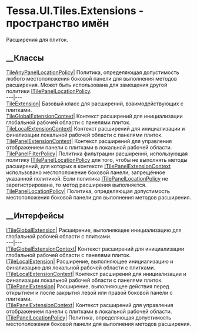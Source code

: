 # Tessa.UI.Tiles.Extensions - пространство имён
Расширения для плиток.
##  __Классы
[TileAnyPanelLocationPolicy](T_Tessa_UI_Tiles_Extensions_TileAnyPanelLocationPolicy.htm)|
Политика, определяющая допустимость любого местоположения боковой панели для
выполнения методов расширения. Может быть использована для замещения другой
политики
[ITilePanelLocationPolicy](T_Tessa_UI_Tiles_Extensions_ITilePanelLocationPolicy.htm).  
---|---  
[TileExtension](T_Tessa_UI_Tiles_Extensions_TileExtension.htm)|  Базовый класс
для расширений, взаимодействующих с плитками.  
[TileGlobalExtensionContext](T_Tessa_UI_Tiles_Extensions_TileGlobalExtensionContext.htm)|
Контекст расширений для инициализации глобальной рабочей области с панелями
плиток.  
[TileLocalExtensionContext](T_Tessa_UI_Tiles_Extensions_TileLocalExtensionContext.htm)|
Контекст расширений для инициализации и финализации локальной рабочей области
с панелями плиток.  
[TilePanelExtensionContext](T_Tessa_UI_Tiles_Extensions_TilePanelExtensionContext.htm)|
Контекст расширений для управления отображением панели с плитками в локальной
рабочей области.  
[TilePanelFilterPolicy](T_Tessa_UI_Tiles_Extensions_TilePanelFilterPolicy.htm)|
Политика фильтрации расширений, использующая политику
[ITilePanelLocationPolicy](T_Tessa_UI_Tiles_Extensions_ITilePanelLocationPolicy.htm)
для того, чтобы не выполнять методы расширений, для которых в контексте
[ITilePanelExtensionContext](T_Tessa_UI_Tiles_Extensions_ITilePanelExtensionContext.htm)
использовано местоположение боковой панели, запрещённое указанной политикой.
Если политика
[ITilePanelLocationPolicy](T_Tessa_UI_Tiles_Extensions_ITilePanelLocationPolicy.htm)
не зарегистрирована, то метод расширения выполняется.  
[TilePanelLocationPolicy](T_Tessa_UI_Tiles_Extensions_TilePanelLocationPolicy.htm)|
Политика, определяющая допустимость местоположения боковой панели для
выполнения методов расширения.  
## __Интерфейсы
[ITileGlobalExtension](T_Tessa_UI_Tiles_Extensions_ITileGlobalExtension.htm)|
Расширение, выполняющее инициализацию для глобальной рабочей области с
плитками.  
---|---  
[ITileGlobalExtensionContext](T_Tessa_UI_Tiles_Extensions_ITileGlobalExtensionContext.htm)|
Контекст расширений для инициализации глобальной рабочей области с панелями
плиток.  
[ITileLocalExtension](T_Tessa_UI_Tiles_Extensions_ITileLocalExtension.htm)|
Расширение, выполняющее инициализацию и финализацию для локальной рабочей
области с плитками.  
[ITileLocalExtensionContext](T_Tessa_UI_Tiles_Extensions_ITileLocalExtensionContext.htm)|
Контекст расширений для инициализации и финализации локальной рабочей области
с панелями плиток.  
[ITilePanelExtension](T_Tessa_UI_Tiles_Extensions_ITilePanelExtension.htm)|
Расширение, выполняющее действия перед открытием и после закрытия левой или
правой боковой панели с плитками.  
[ITilePanelExtensionContext](T_Tessa_UI_Tiles_Extensions_ITilePanelExtensionContext.htm)|
Контекст расширений для управления отображением панели с плитками в локальной
рабочей области.  
[ITilePanelLocationPolicy](T_Tessa_UI_Tiles_Extensions_ITilePanelLocationPolicy.htm)|
Политика, определяющая допустимость местоположения боковой панели для
выполнения методов расширения.
